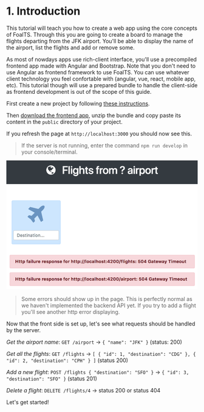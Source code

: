 # 1. Introduction

This tutorial will teach you how to create a web app using the core concepts of FoalTS. Through this you are going to create a board to manage the flights departing from the JFK airport. You'll be able to display the name of the airport, list the flights and add or remove some.

As most of nowdays apps use rich-client interface, you'll use a precompiled frontend app made with Angular and Bootstrap. Note that you don't need to use Angular as frontend framework to use FoalTS. You can use whatever client technology you feel confortable with (angular, vue, react, mobile app, etc). This tutorial though will use a prepared bundle to handle the client-side as frontend development is out of the scope of this guide.

First create a new project by following [these instructions](../README.md).

Then [download the frontend app](https://foalts.org/guide-frontend.zip), unzip the bundle and copy paste its content in the `public` directory of your project.

If you refresh the page at `http://localhost:3000` you should now see this.

> If the server is not running, enter the command `npm run develop` in your console/terminal.

![App image](./app.png)

> Some errors should show up in the page. This is perfectly normal as we haven't implemented the backend API yet. If you try to add a flight you'll see another http error displaying.

Now that the front side is set up, let's see what requests should be handled by the server.

*Get the airport name*: `GET /airport` -> `{ "name": "JFK" }` (status: 200)

*Get all the flights*: `GET /flights` -> `[ { "id": 1, "destination": "CDG" }, { "id": 2, "destination": "CPH" } ]` (status 200)

*Add a new flight*: `POST /flights { "destination": "SFO" }` -> `{ "id": 3, "destination": "SFO" }` (status 201)

*Delete a flight*: `DELETE /flights/4` -> status 200 or status 404

Let's get started!
